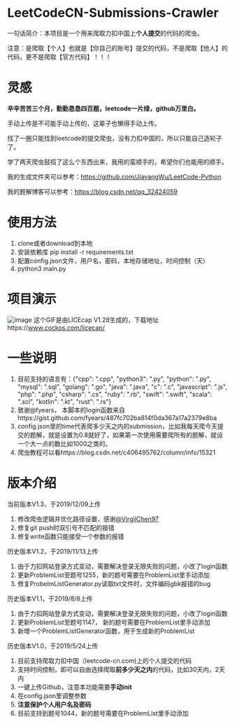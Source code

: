 # LeetCodeCN-Submissions-Crawler
一句话简介：本项目是一个用来爬取力扣中国上**个人提交**的代码的爬虫。

注意：是爬取【个人】也就是【你自己的账号】提交的代码，不是爬取【他人】的代码，更不是爬取【官方代码】！！！

# 灵感
**辛辛苦苦三个月，勤勤恳恳四百题，leetcode一片绿，github万里白。**

手动上传是不可能手动上传的，这辈子也懒得手动上传。

找了一圈只能找到leetcode的提交爬虫，没有力扣中国的，所以只能自己造轮子了。

学了两天爬虫鼓捣了这么个东西出来，我用的蛮顺手的，希望你们也能用的顺手。

我的生成文件夹可以参考：https://github.com/JiayangWu/LeetCode-Python

我的题解博客可以参考：https://blog.csdn.net/qq_32424059

# 使用方法
1. clone或者download到本地
2. 安装依赖库 pip install -r requirements.txt
3. 配置config.json文件，用户名，密码，本地存储地址，时间控制（天）
4. python3 main.py

# 项目演示
![image](https://github.com/JiayangWu/LeetCodeCN-Submissions-Crawler/blob/master/demo.gif)
这个GIF是由LICEcap V1.28生成的，下载地址https://www.cockos.com/licecap/
# 一些说明
1. 目前支持的语言有：{"cpp": ".cpp", "python3": ".py", "python": ".py", "mysql": ".sql", "golang": ".go", "java": ".java",
                   "c": ".c", "javascript": ".js", "php": ".php", "csharp": ".cs", "ruby": ".rb", "swift": ".swift",
                   "scala": ".scl", "kotlin": ".kt", "rust": ".rs"}
2. 致谢@fyears， 本脚本的login函数来自https://gist.github.com/fyears/487fc702ba814f0da367a17a2379e8ba
3. config.json里的time代表爬多少天之内的submission，比如我每天爬今天提交的题解，就是设置为0.8就好了，如果第一次使用需要爬所有的题解，就设一个大一点的数比如1000之类的。
4. 爬虫教程可以看https://blog.csdn.net/c406495762/column/info/15321

# 版本介绍
当前版本V1.3，于2019/12/09上传
1. 修改爬虫逻辑并优化路径设置，感谢[@VirgilChen97](https://github.com/VirgilChen97)
3. 修复git push时双引号不匹配的报错
4. 修复write函数只能接受一个参数的报错

历史版本V1.2，于2019/11/13上传
1. 由于力扣网站登录方式变动，需要解决登录无限失败的问题，小改了login函数
2. 更新ProblemList至题号1255，新的题号需要在ProblemList里手动添加
3. 修复ProbelmListGenerator.py读取txt文件时，文件编码gbk报错的bug

历史版本V1.1，于2019/8/8上传
1. 由于力扣网站登录方式变动，需要解决登录无限失败的问题，小改了login函数
2. 更新ProblemList至题号1147， 新的题号需要在ProblemList里手动添加
3. 新增一个ProblemListGenerator函数，用于生成新的ProblemList

历史版本V1.0，于2019/5/24上传
1. 目前支持爬取力扣中国（leetcode-cn.com)上的个人提交的代码
2. 支持时间控制，即可以自由选择爬取**前多少天之内**的代码，比如30天内，2天内
3. 一键上传Github，注意本功能需要**手动init**
4. 在config.json里调整参数
5. **注意保护个人用户名及密码**
6. 目前支持到题号1044，新的题号需要在ProblemList里手动添加

